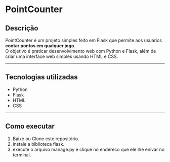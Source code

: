 # PointCounter

## Descrição
PointCounter é um projeto simples feito em Flask que permite aos usuários **contar pontos em qualquer jogo**.  
O objetivo é praticar desenvolvimento web com Python e Flask, além de criar uma interface web simples usando HTML e CSS.

---

## Tecnologias utilizadas
- Python 
- Flask
- HTML
- CSS

---

## Como executar
1. Baixe ou Clone este repositório.
2. instale a biblioteca flask.
3. execute o arquivo manage.py e clique no endereco que ele lhe enivar no terminal.



